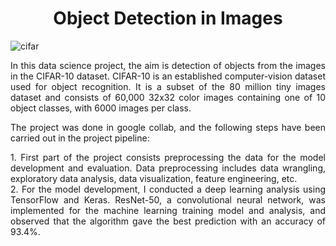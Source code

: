 <h1 align="center"> Object Detection in Images </h1>
 
![cifar](https://user-images.githubusercontent.com/110327175/223373086-31208db0-5185-4ae3-bc02-c24bda5acd37.png)

<p align="justify"> 
In this data science project, the aim is detection of objects from the images in the CIFAR-10 dataset. CIFAR-10  is an established computer-vision dataset used for object recognition. It is a subset of the 80 million tiny images dataset and consists of 60,000 32x32 color images containing one of 10 object classes, with 6000 images per class.
</p>


<p align="justify"> 
The project was done in google collab, and the following steps have been carried out in the project pipeline: <br>
</p>

<p align="justify">
1. First part of the project consists preprocessing the data for the model development and evaluation. Data preprocessing includes data wrangling, exploratory data analysis, data visualization, feature engineering, etc.<br>
2. For the model development, I conducted a deep learning analysis using TensorFlow and Keras. ResNet-50, a convolutional neural network, was implemented for the machine learning training model and analysis, and observed that the algorithm gave the best prediction with an accuracy of 93.4%.
</p>


